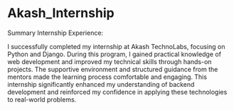 # Akash_Internship
Summary Internship Experience:

I successfully completed my internship at Akash TechnoLabs, focusing on Python and Django. During this program, I gained practical knowledge of web development and improved my technical skills through hands-on projects. The supportive environment and structured guidance from the mentors made the learning process comfortable and engaging. This internship significantly enhanced my understanding of backend development and reinforced my confidence in applying these technologies to real-world problems.
